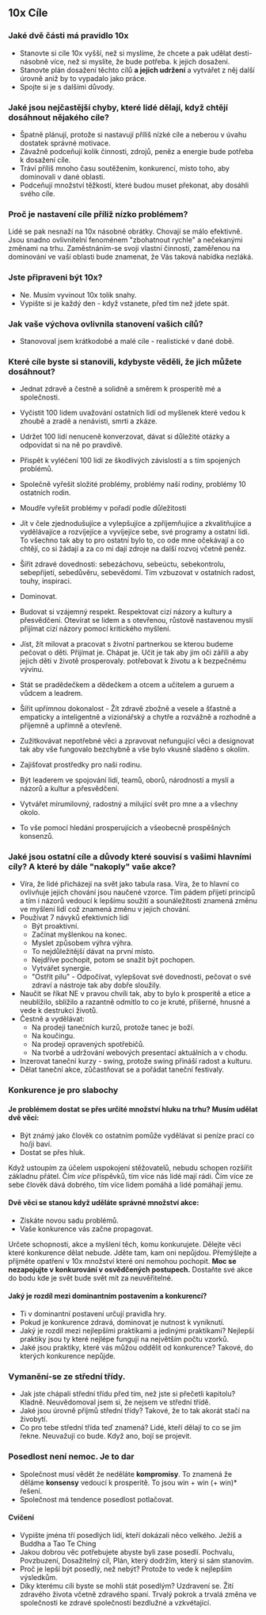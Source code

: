 ## 10x Cíle 
### Jaké dvě části má pravidlo 10x
 * Stanovte si cíle 10x vyšší, než si myslíme, že chcete a pak udělat desti-násobně více, než si myslíte, že bude potřeba. k jejich dosažení.
 * Stanovte plán dosažení těchto cílů **a jejich udržení** a vytvářet z něj další úrovně aniž by to vypadalo jako práce.
 * Spojte si je s dalšími důvody.


### Jaké jsou nejčastější chyby, které lidé dělají, když chtějí dosáhnout nějakého cíle?
 * Špatně plánují, protože si nastavují příliš nízké cíle a neberou v úvahu dostatek správné motivace.
 * Závažně podceňují kolik činnosti, zdrojů, peněz a energie bude potřeba k dosažení cíle.
 * Tráví příliš mnoho času soutěžením, konkurencí, místo toho, aby dominovali v dané oblasti.
 * Podceňují množství těžkostí, které budou muset překonat, aby dosáhli svého cíle.


### Proč je nastavení cíle příliž nízko problémem?
   Lidé se pak nesnaží na 10x násobné obrátky. Chovají se málo efektivně.
   Jsou snadno ovlivnitelní fenoménem "zbohatnout rychle" a nečekanými změnami na trhu.
   Zaměstnáním-se svoji vlastní činností, zaměřenou na dominování ve vaší oblasti bude znamenat, že Vás taková nabídka nezláká.


### Jste připraveni být 10x?
 * Ne. Musím vyvinout 10x tolik snahy.
 * Vypište si je každý den - když vstanete, před tím než jdete spát.


### Jak vaše výchova ovlivnila stanovení vašich cílů?
 * Stanovoval jsem krátkodobé a malé cíle - realistické v dané době.


### Které cíle byste si stanovili, kdybyste věděli, že jich můžete dosáhnout?
 * Jednat zdravě a čestně a solidně a směrem k prosperitě mé a společnosti.
 * Vyčistit 100 lidem uvažování ostatních lidí od myšlenek které vedou k zhoubě a zradě a nenávisti, 
   smrti a zkáze.
 * Udržet 100 lidí nenuceně konverzovat, dávat si důležité otázky a odpovídat si na ně po pravdivě.
 * Přispět k vyléčení 100 lidí ze škodlivých závislostí a s tím spojených problémů.
 * Společně vyřešit složité problémy, problémy naší rodiny, problémy 10 ostatních rodin.
 * Moudře vyřešit problémy v pořadí podle důležitosti
 
 * Jít v čele zjednodušujíce a vylepšujíce a zpříjemňujíce a zkvalitňujíce a vydělávajíce
   a rozvíjejíce a vyvíjejíce sebe, své programy a ostatní lidi. To všechno tak aby to
   pro ostatní bylo to, co ode mne očekávají a co chtějí, co si žádají a za co mi dají
   zdroje na další rozvoj včetně peněz.
 * Šířit zdravé dovednosti: sebezáchovu, sebeúctu, sebekontrolu, sebepřijetí, 
   sebedůvěru, sebevědomí. Tím vzbuzovat v ostatních radost, touhy, inspiraci.
 * Dominovat.
 * Budovat si vzájemný respekt. Respektovat cizí názory a kultury a přesvědčení. Otevírat se lidem a s otevřenou,
   růstově nastavenou myslí přijímat cizí názory pomocí kritického myšlení.
 * Jíst, žít milovat a pracovat s životní partnerkou se kterou budeme pečovat o děti.
   Přijímat je. Chápat je. Učit je tak aby jim oči zářili a aby jejich děti v životě prosperovaly.
   potřebovat k životu a k bezpečnému vývinu.
 * Stát se pradědečkem a dědečkem a otcem a učitelem a guruem a vůdcem a leadrem.
 * Šířit upřímnou dokonalost - Žít zdravě zbožně a vesele a šťastně a empaticky a inteligentně
                               a vizionářský a chytře a rozvážně a rozhodně a příjemně a upřímně a otevřeně.
 * Zužitkovávat nepotřebné věci a zpravovat nefungující věci a designovat tak aby vše fungovalo bezchybně
   a vše bylo vkusně sladěno s okolím.
 * Zajišťovat prostředky pro naši rodinu.
 * Být leaderem ve spojování lidí, teamů, oborů, národností a myslí a názorů a kultur a přesvědčení. 
 * Vytvářet mírumilovný, radostný a milující svět pro mne a a všechny okolo.
 * To vše pomocí hledání prosperujících a všeobecně prospěšných konsenzů.


### Jaké jsou ostatní cíle a důvody které souvisí s vašimi hlavními cíly? A které by dále "nakoply" vaše akce?
 * Víra, že lidé přicházejí na svět jako tabula rasa. Víra, že to hlavní co ovlivňuje jejich chování
   jsou naučené vzorce. Tím pádem přijetí principů a tím i názorů vedoucí k lepšímu soužití 
   a sounáležitosti znamená změnu ve myšlení lidí což znamená změnu v jejich chování.
 * Používat 7 návyků efektivních lidí
   * Být proaktivní.
   * Začínat myšlenkou na konec.
   * Myslet způsobem výhra výhra.
   * To nejdůležitější dávat na první místo.
   * Nejdříve pochopit, potom se snažit být pochopen.
   * Vytvářet synergie.
   * "Ostřit pilu" - Odpočívat, vylepšovat své dovednosti, pečovat o své zdraví a nástroje tak aby dobře sloužily.
 * Naučit se říkat NE v pravou chvíli tak, aby to bylo k prosperitě a etice a neublížilo, 
   sblížilo a razantně odmítlo to co je kruté, příšerné, hnusné a vede k destrukci životů.
 * Čestně a vydělávat:
     * Na prodeji tanečních kurzů, protože tanec je boží.
     * Na koučingu.
     * Na prodeji opravených spotřebičů.
     * Na tvorbě a udržování webových presentací aktuálních a v chodu.
 * Inzerovat taneční kurzy - swing, protože swing přináší radost a kulturu.
 * Dělat taneční akce, zůčastňovat se a pořádat taneční festivaly.


### Konkurence je pro slabochy
#### Je problémem dostat se přes určité množství hluku na trhu? Musím udělat dvě věci:
 * Být známý jako člověk co ostatním pomůže vydělávat si peníze prací co ho/ji baví.
 * Dostat se přes hluk.

Když ustoupím za účelem uspokojení stěžovatelů, nebudu schopen rozšířit základnu přátel.
Čím *více* příspěvků, tím více nás lidé mají rádi. Čím více ze sebe člověk dává dobrého, tím více lidem pomáhá a lidé pomáhají jemu.


#### Dvě věci se stanou když uděláte správné množství akce: 
 * Získáte novou sadu problémů.
 * Vaše konkurence vás začne propagovat.

Určete schopnosti, akce a myšlení těch, komu konkurujete. Dělejte věci které konkurence dělat nebude. Jděte tam,
kam oni nepůjdou. Přemýšlejte a přijměte opatření v 10x množství které oni 
nemohou pochopit. **Moc se nezapojujte v konkurování v osvědčených postupech.** 
Dostaňte své akce do bodu kde je svět bude svět mít za neuvěřitelné.


#### Jaký je rozdíl mezi dominantním postavením a konkurencí?
 * Ti v dominantní postavení určují pravidla hry.
 * Pokud je konkurence zdravá, dominovat je nutnost k vyniknutí.
 * Jaký je rozdíl mezi nejlepšími praktikami a jedinými praktikami?
   Nejlepší praktiky jsou ty které nejlépe fungují na největším počtu vzorků.
 * Jaké jsou praktiky, které vás můžou oddělit od konkurence?
   Takové, do kterých konkurence nepůjde.


### Vymanění-se ze střední třídy.
 * Jak jste chápali střední třídu před tím, než jste si přečetli kapitolu?
   Kladně. Neuvědomoval jsem si, že nejsem ve střední třídě.
 * Jaké jsou úrovně příjmů střední třídy?
   Takové, že to tak akorát stačí na živobytí.
 * Co pro tebe střední třída teď znamená?
   Lidé, kteří dělají to co se jim řekne. Neuvažují co bude.
   Když ano, bojí se projevit.


### Posedlost není nemoc. Je to dar
 * Společnost musí vědět že neděláte **kompromisy**. To znamená že děláme **konsensy** vedoucí k prosperitě.
   To jsou win + win (+ win)* řešení.
 * Společnost má tendence posedlost potlačovat.


#### Cvičení
 * Vypište jména tří posedlých lidí, kteří dokázali něco velkého.
   Ježíš a Buddha a Tao Te Ching
 * Jakou dobrou věc potřebujete abyste byli zase posedlí.
   Pochvalu, Povzbuzení, Dosažitelný cíl, Plán, který dodržím, který si sám 
   stanovím.
 * Proč je lepší být posedlý, než nebýt?
   Protože to vede k nejlepším výsledkům.
 * Díky kterému cíli byste se mohli stát posedlým?
   Uzdravení se. Žití zdravého života včetně zdravého spaní. Trvalý pokrok a trvalá změna
   ve společnosti ke zdravé společnosti bezdlužné a vzkvétající.
